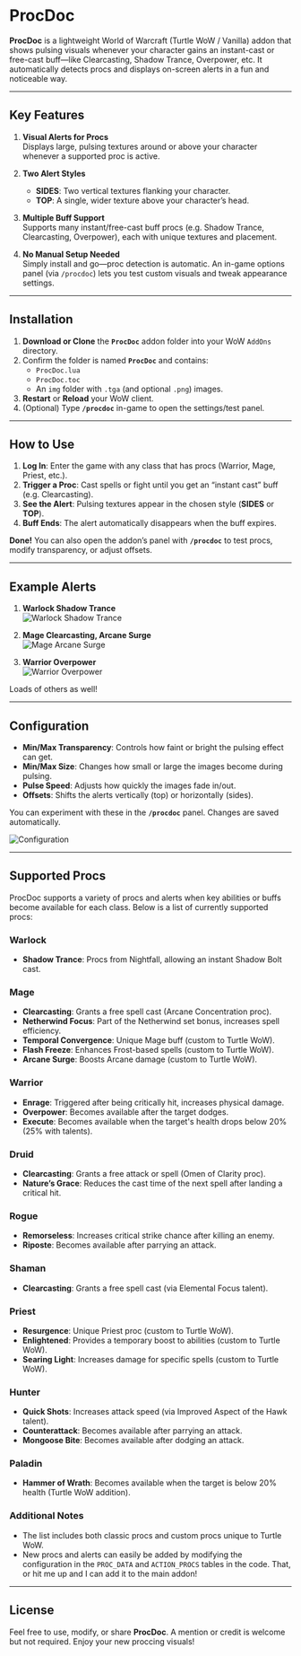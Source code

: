 # ProcDoc

**ProcDoc** is a lightweight World of Warcraft (Turtle WoW / Vanilla) addon that shows pulsing visuals whenever your character gains an instant-cast or free-cast buff—like Clearcasting, Shadow Trance, Overpower, etc. It automatically detects procs and displays on-screen alerts in a fun and noticeable way.

---

## Key Features

1. **Visual Alerts for Procs**  
   Displays large, pulsing textures around or above your character whenever a supported proc is active.

2. **Two Alert Styles**  
   - **SIDES**: Two vertical textures flanking your character.  
   - **TOP**: A single, wider texture above your character’s head.

3. **Multiple Buff Support**  
   Supports many instant/free-cast buff procs (e.g. Shadow Trance, Clearcasting, Overpower), each with unique textures and placement.

4. **No Manual Setup Needed**  
   Simply install and go—proc detection is automatic. An in-game options panel (via `/procdoc`) lets you test custom visuals and tweak appearance settings.

---

## Installation

1. **Download or Clone** the **`ProcDoc`** addon folder into your WoW `AddOns` directory.  
2. Confirm the folder is named **`ProcDoc`** and contains:
   - `ProcDoc.lua`
   - `ProcDoc.toc`
   - An `img` folder with `.tga` (and optional `.png`) images.
3. **Restart** or **Reload** your WoW client.
4. (Optional) Type **`/procdoc`** in-game to open the settings/test panel.

---

## How to Use

1. **Log In**: Enter the game with any class that has procs (Warrior, Mage, Priest, etc.).
2. **Trigger a Proc**: Cast spells or fight until you get an “instant cast” buff (e.g. Clearcasting).
3. **See the Alert**: Pulsing textures appear in the chosen style (**SIDES** or **TOP**).
4. **Buff Ends**: The alert automatically disappears when the buff expires.

**Done!** You can also open the addon’s panel with **`/procdoc`** to test procs, modify transparency, or adjust offsets.

---

## Example Alerts

1. **Warlock Shadow Trance**  
   ![Warlock Shadow Trance](https://github.com/wsmaxcy/ProcDoc/blob/main/img/Warlock.png)

2. **Mage Clearcasting, Arcane Surge**  
   ![Mage Arcane Surge](https://github.com/wsmaxcy/ProcDoc/blob/main/img/Mage.png)

3. **Warrior Overpower**  
   ![Warrior Overpower](https://github.com/wsmaxcy/ProcDoc/blob/main/img/Warrior.png)

Loads of others as well!

---

## Configuration

- **Min/Max Transparency**: Controls how faint or bright the pulsing effect can get.
- **Min/Max Size**: Changes how small or large the images become during pulsing.
- **Pulse Speed**: Adjusts how quickly the images fade in/out.
- **Offsets**: Shifts the alerts vertically (top) or horizontally (sides).

You can experiment with these in the **`/procdoc`** panel. Changes are saved automatically.

![Configuration](https://github.com/wsmaxcy/ProcDoc/blob/main/img/Config.png)

---

## Supported Procs

ProcDoc supports a variety of procs and alerts when key abilities or buffs become available for each class. Below is a list of currently supported procs:

### **Warlock**
- **Shadow Trance**: Procs from Nightfall, allowing an instant Shadow Bolt cast.


### **Mage**
- **Clearcasting**: Grants a free spell cast (Arcane Concentration proc).
- **Netherwind Focus**: Part of the Netherwind set bonus, increases spell efficiency.
- **Temporal Convergence**: Unique Mage buff (custom to Turtle WoW).
- **Flash Freeze**: Enhances Frost-based spells (custom to Turtle WoW).
- **Arcane Surge**: Boosts Arcane damage (custom to Turtle WoW).


### **Warrior**
- **Enrage**: Triggered after being critically hit, increases physical damage.
- **Overpower**: Becomes available after the target dodges.
- **Execute**: Becomes available when the target's health drops below 20% (25% with talents).


### **Druid**
- **Clearcasting**: Grants a free attack or spell (Omen of Clarity proc).
- **Nature’s Grace**: Reduces the cast time of the next spell after landing a critical hit.


### **Rogue**
- **Remorseless**: Increases critical strike chance after killing an enemy.
- **Riposte**: Becomes available after parrying an attack.


### **Shaman**
- **Clearcasting**: Grants a free spell cast (via Elemental Focus talent).


### **Priest**
- **Resurgence**: Unique Priest proc (custom to Turtle WoW).
- **Enlightened**: Provides a temporary boost to abilities (custom to Turtle WoW).
- **Searing Light**: Increases damage for specific spells (custom to Turtle WoW).


### **Hunter**
- **Quick Shots**: Increases attack speed (via Improved Aspect of the Hawk talent).
- **Counterattack**: Becomes available after parrying an attack.
- **Mongoose Bite**: Becomes available after dodging an attack.


### **Paladin**
- **Hammer of Wrath**: Becomes available when the target is below 20% health (Turtle WoW addition).


### Additional Notes
- The list includes both classic procs and custom procs unique to Turtle WoW.
- New procs and alerts can easily be added by modifying the configuration in the `PROC_DATA` and `ACTION_PROCS` tables in the code. That, or hit me up and I can add it to the main addon!


---

## License

Feel free to use, modify, or share **ProcDoc**. A mention or credit is welcome but not required. Enjoy your new proccing visuals!
